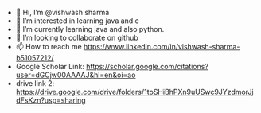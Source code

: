 - 👋 Hi, I’m @vishwash sharma
- 👀 I’m interested in learning java and c
- 🌱 I’m currently learning java and also python.
- 💞️ I’m looking to collaborate on github
- 📫 How to reach me https://www.linkedin.com/in/vishwash-sharma-b51057212/
- Google Scholar Link: https://scholar.google.com/citations?user=dGCjw00AAAAJ&hl=en&oi=ao
- drive link 2: https://drive.google.com/drive/folders/1toSHiBhPXn9uUSwc9JYzdmorJjdFsKzn?usp=sharing

<!---
vishwashdark/vishwashdark is a ✨ special ✨ repository because its `README.md` (this file) appears on your GitHub profile.
You can click the Preview link to take a look at your changes.
--->
